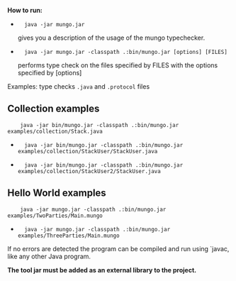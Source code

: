 **How to run:**

-
		java -jar mungo.jar

	gives you a description of the usage of the mungo typechecker.

-
		java -jar mungo.jar -classpath .:bin/mungo.jar [options] [FILES]

	performs type check on the files specified by FILES with the options specified by [options]

Examples:
	type checks `.java` and `.protocol` files

Collection examples
-
		java -jar bin/mungo.jar -classpath .:bin/mungo.jar examples/collection/Stack.java
-
		java -jar bin/mungo.jar -classpath .:bin/mungo.jar examples/collection/StackUser/StackUser.java
-
        java -jar bin/mungo.jar -classpath .:bin/mungo.jar examples/collection/StackUser2/StackUser.java


Hello World examples
-
		java -jar mungo.jar -classpath .:bin/mungo.jar examples/TwoParties/Main.mungo
-
		java -jar mungo.jar -classpath .:bin/mungo.jar examples/ThreeParties/Main.mungo


If no errors are detected the program can be compiled and run using `javac,
like any other Java program.

**The tool jar must be added as an external library to the project.**